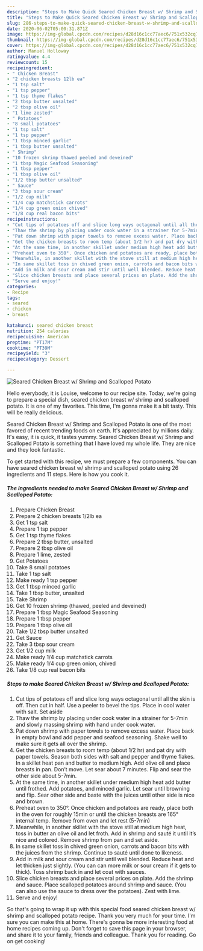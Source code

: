```yaml
---
description: "Steps to Make Quick Seared Chicken Breast w/ Shrimp and Scalloped Potato"
title: "Steps to Make Quick Seared Chicken Breast w/ Shrimp and Scalloped Potato"
slug: 286-steps-to-make-quick-seared-chicken-breast-w-shrimp-and-scalloped-potato
date: 2020-06-02T05:00:31.871Z
image: https://img-global.cpcdn.com/recipes/d28d16c1cc77aec6/751x532cq70/seared-chicken-breast-w-shrimp-and-scalloped-potato-recipe-main-photo.jpg
thumbnail: https://img-global.cpcdn.com/recipes/d28d16c1cc77aec6/751x532cq70/seared-chicken-breast-w-shrimp-and-scalloped-potato-recipe-main-photo.jpg
cover: https://img-global.cpcdn.com/recipes/d28d16c1cc77aec6/751x532cq70/seared-chicken-breast-w-shrimp-and-scalloped-potato-recipe-main-photo.jpg
author: Manuel Holloway
ratingvalue: 4.4
reviewcount: 15
recipeingredient:
- " Chicken Breast"
- "2 chicken breasts 12lb ea"
- "1 tsp salt"
- "1 tsp pepper"
- "1 tsp thyme flakes"
- "2 tbsp butter unsalted"
- "2 tbsp olive oil"
- "1 lime zested"
- " Potatoes"
- "8 small potatoes"
- "1 tsp salt"
- "1 tsp pepper"
- "1 tbsp minced garlic"
- "1 tbsp butter unsalted"
- " Shrimp"
- "10 frozen shrimp thawed peeled and deveined"
- "1 tbsp Magic Seafood Seasoning"
- "1 tbsp pepper"
- "1 tbsp olive oil"
- "1/2 tbsp butter unsalted"
- " Sauce"
- "3 tbsp sour cream"
- "1/2 cup milk"
- "1/4 cup matchstick carrots"
- "1/4 cup green onion chived"
- "1/8 cup real bacon bits"
recipeinstructions:
- "Cut tips of potatoes off and slice long ways octagonal until all the skin is off. Then cut in half. Use a peeler to bevel the tips. Place in cool water with salt. Set aside"
- "Thaw the shrimp by placing under cook water in a strainer for 5-7min and slowly massing shrimp with hand under cook water."
- "Pat down shrimp with paper towels to remove excess water. Place back in empty bowl and add pepper and seafood seasoning. Shake well to make sure it gets all over the shrimp."
- "Get the chicken breasts to room temp (about 1/2 hr) and pat dry with paper towels. Season both sides with salt and pepper and thyme flakes. In a skillet heat pan and butter to medium high. Add olive oil and place breasts in pan. Don’t move. Let sear about 7 minutes. Flip and sear the other side about 5-7min."
- "At the same time, in another skillet under medium high heat add butter until frothed. Add potatoes, and minced garlic. Let sear until browning and flip. Sear other side and baste with the juices until other side is nice and brown."
- "Preheat oven to 350°. Once chicken and potatoes are ready, place both in the oven for roughly 15min or until the chicken breasts are 165° internal temp. Remove from oven and let rest (5-7min)"
- "Meanwhile, in another skillet with the stove still at medium high heat, toss in butter an olive oil and let froth. Add in shrimp and sauté it until it’s nice and colored. Remove shrimp from pan and set aside."
- "In same skillet toss in chived green onion, carrots and bacon bits with the juices from the shrimp. Continue to sauté until done to likeness."
- "Add in milk and sour cream and stir until well blended. Reduce heat and let thicken just slightly. (You can can more milk or sour cream if it gets to thick). Toss shrimp back in and let coat with sauces."
- "Slice chicken breasts and place several prices on plate. Add the shrimp and sauce. Place scalloped potatoes around shrimp and sauce. (You can also use the sauce to dress over the potatoes). Zest with lime."
- "Serve and enjoy!"
categories:
- Recipe
tags:
- seared
- chicken
- breast

katakunci: seared chicken breast 
nutrition: 254 calories
recipecuisine: American
preptime: "PT17M"
cooktime: "PT39M"
recipeyield: "3"
recipecategory: Dessert

---
```



![Seared Chicken Breast w/ Shrimp and Scalloped Potato](https://img-global.cpcdn.com/recipes/d28d16c1cc77aec6/751x532cq70/seared-chicken-breast-w-shrimp-and-scalloped-potato-recipe-main-photo.jpg)

Hello everybody, it is Louise, welcome to our recipe site. Today, we're going to prepare a special dish, seared chicken breast w/ shrimp and scalloped potato. It is one of my favorites. This time, I'm gonna make it a bit tasty. This will be really delicious.



Seared Chicken Breast w/ Shrimp and Scalloped Potato is one of the most favored of recent trending foods on earth. It's appreciated by millions daily. It's easy, it is quick, it tastes yummy. Seared Chicken Breast w/ Shrimp and Scalloped Potato is something that I have loved my whole life. They are nice and they look fantastic.


To get started with this recipe, we must prepare a few components. You can have seared chicken breast w/ shrimp and scalloped potato using 26 ingredients and 11 steps. Here is how you cook it.

<!--inarticleads1-->

##### The ingredients needed to make Seared Chicken Breast w/ Shrimp and Scalloped Potato:

1. Prepare  Chicken Breast
1. Prepare 2 chicken breasts 1/2lb ea
1. Get 1 tsp salt
1. Prepare 1 tsp pepper
1. Get 1 tsp thyme flakes
1. Prepare 2 tbsp butter, unsalted
1. Prepare 2 tbsp olive oil
1. Prepare 1 lime, zested
1. Get  Potatoes
1. Take 8 small potatoes
1. Take 1 tsp salt
1. Make ready 1 tsp pepper
1. Get 1 tbsp minced garlic
1. Take 1 tbsp butter, unsalted
1. Take  Shrimp
1. Get 10 frozen shrimp (thawed, peeled and deveined)
1. Prepare 1 tbsp Magic Seafood Seasoning
1. Prepare 1 tbsp pepper
1. Prepare 1 tbsp olive oil
1. Take 1/2 tbsp butter unsalted
1. Get  Sauce
1. Take 3 tbsp sour cream
1. Get 1/2 cup milk
1. Make ready 1/4 cup matchstick carrots
1. Make ready 1/4 cup green onion, chived
1. Take 1/8 cup real bacon bits




<!--inarticleads2-->

##### Steps to make Seared Chicken Breast w/ Shrimp and Scalloped Potato:

1. Cut tips of potatoes off and slice long ways octagonal until all the skin is off. Then cut in half. Use a peeler to bevel the tips. Place in cool water with salt. Set aside
1. Thaw the shrimp by placing under cook water in a strainer for 5-7min and slowly massing shrimp with hand under cook water.
1. Pat down shrimp with paper towels to remove excess water. Place back in empty bowl and add pepper and seafood seasoning. Shake well to make sure it gets all over the shrimp.
1. Get the chicken breasts to room temp (about 1/2 hr) and pat dry with paper towels. Season both sides with salt and pepper and thyme flakes. In a skillet heat pan and butter to medium high. Add olive oil and place breasts in pan. Don’t move. Let sear about 7 minutes. Flip and sear the other side about 5-7min.
1. At the same time, in another skillet under medium high heat add butter until frothed. Add potatoes, and minced garlic. Let sear until browning and flip. Sear other side and baste with the juices until other side is nice and brown.
1. Preheat oven to 350°. Once chicken and potatoes are ready, place both in the oven for roughly 15min or until the chicken breasts are 165° internal temp. Remove from oven and let rest (5-7min)
1. Meanwhile, in another skillet with the stove still at medium high heat, toss in butter an olive oil and let froth. Add in shrimp and sauté it until it’s nice and colored. Remove shrimp from pan and set aside.
1. In same skillet toss in chived green onion, carrots and bacon bits with the juices from the shrimp. Continue to sauté until done to likeness.
1. Add in milk and sour cream and stir until well blended. Reduce heat and let thicken just slightly. (You can can more milk or sour cream if it gets to thick). Toss shrimp back in and let coat with sauces.
1. Slice chicken breasts and place several prices on plate. Add the shrimp and sauce. Place scalloped potatoes around shrimp and sauce. (You can also use the sauce to dress over the potatoes). Zest with lime.
1. Serve and enjoy!




So that's going to wrap it up with this special food seared chicken breast w/ shrimp and scalloped potato recipe. Thank you very much for your time. I'm sure you can make this at home. There's gonna be more interesting food at home recipes coming up. Don't forget to save this page in your browser, and share it to your family, friends and colleague. Thank you for reading. Go on get cooking!
